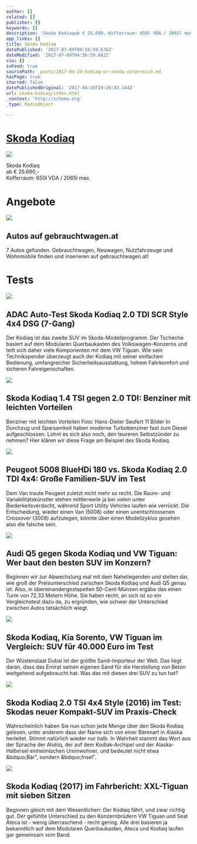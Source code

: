 ```yaml
---
author: []
related: []
publisher: {}
keywords: []
description: 'Skoda Kodiaqab € 25.690,-Kofferraum: 650l VDA / 2065l max.'
app_links: []
title: Skoda Kodiaq
datePublished: '2017-07-09T04:56:59.676Z'
dateModified: '2017-07-09T04:56:59.082Z'
via: {}
inFeed: true
sourcePath: _posts/2017-04-20-kodiaq-or-skoda-osterreich.md
hasPage: true
starred: false
datePublishedOriginal: '2017-04-20T19:26:43.144Z'
url: skoda-kodiaq/index.html
_context: 'http://schema.org'
_type: MediaObject

---
```

# **[Skoda Kodiaq][0]**
![](https://the-grid-user-content.s3-us-west-2.amazonaws.com/f4ad6d52-fa50-44cb-8b17-8d19c2c4d9dc.jpg)

Skoda Kodiaq  
ab € 25.690,-  
Kofferraum: 650l VDA / 2065l max.

# Angebote

<article style=""><img src="https://s3-us-west-2.amazonaws.com/the-grid-img/p/13edb43d775677ce8ce8220e7e33ac1b9b005446.gif" /><h1>Autos auf gebrauchtwagen.at</h1><p>7 Autos gefunden. Gebrauchtwagen, Neuwagen, Nutzfahrzeuge und Wohnmobile finden und inserieren auf gebrauchtwagen.at!</p></article>

# Tests

<article style=""><img src="https://s3-us-west-2.amazonaws.com/the-grid-img/p/daac1d937292ff9f74e34c8aa1c24b3c3ad43c76.jpg" /><h1>ADAC Auto-Test Skoda Kodiaq 2.0 TDI SCR Style 4x4 DSG (7-Gang)</h1><p>Der Kodiaq ist das zweite SUV im Skoda-Modellprogramm. Der Tscheche basiert auf dem Modularen Querbaukasten des Volkswagen-Konzerns und teilt sich daher viele Komponenten mit dem VW Tiguan. Wie sein Technikspender überzeugt auch der Kodiaq mit seiner einfachen Bedienung, umfangreicher Sicherheitsausstattung, hohem Fahrkomfort und sicheren Fahreigenschaften.</p></article>

<article style=""><img src="https://s3-us-west-2.amazonaws.com/the-grid-img/p/31a3856b152b63fcf91e497b6ad624c4d096b989.jpg" /><h1>Skoda Kodiaq 1.4 TSI gegen 2.0 TDI: Benziner mit leichten Vorteilen</h1><p>Benziner mit leichten Vorteilen Foto: Hans-Dieter Seufert 11 Bilder In Durchzug und Sparsamkeit haben moderne Turbobenziner fast zum Diesel aufgeschlossen. Lohnt es sich also noch, den teureren Selbstzünder zu nehmen? Hier klären wir diese Frage am Beispiel des Skoda Kodiaq.</p></article>

<article style=""><img src="https://s3-us-west-2.amazonaws.com/the-grid-img/p/6c2a9b15451a20af71f2fadf04b30bed591cdf8e.jpg" /><h1>Peugeot 5008 BlueHDi 180 vs. Skoda Kodiaq 2.0 TDI 4x4: Große Familien-SUV im Test</h1><p>Dem Van traute Peugeot zuletzt nicht mehr so recht. Die Raum- und Variabilitätskünstler stehen mittlerweile ja bei vielen unter Biederkeitsverdacht, während Sport Utility Vehicles laufen wie verrückt. Die Entscheidung, wieder einen Van (5008) oder einen unentschlossenen Crossover (3008) aufzulegen, könnte über einen Modellzyklus gesehen also die falsche sein.</p></article>

<article style=""><img src="https://s3-us-west-2.amazonaws.com/the-grid-img/p/8ec6d5b1b63dc238f2acdeb6d0c86ea940232750.jpg" /><h1>Audi Q5 gegen Skoda Kodiaq und VW Tiguan: Wer baut den besten SUV im Konzern?</h1><p>Beginnen wir zur Abwechslung mal mit dem Naheliegenden und stellen dar, wie groß der Preisunterschied zwischen Skoda Kodiaq und Audi Q5 genau ist: Also, in übereinandergestapelten 50-Cent-Münzen ergäbe das einen Turm von 72,33 Metern Höhe. Sie haben recht, an sich ist so ein Vergleichstest dazu da, zu ergründen, wie schwer der Unterschied zwischen Autos tatsächlich wiegt.</p></article>

<article style=""><img src="https://s3-us-west-2.amazonaws.com/the-grid-img/p/213375a8e07a5eca275a98544fe0b8ebc15331e3.jpg" /><h1>Skoda Kodiaq, Kia Sorento, VW Tiguan im Vergleich: SUV für 40.000 Euro im Test</h1><p>Der Wüstenstaat Dubai ist der größte Sand-Importeur der Welt. Das liegt daran, dass das Emirat seinen eigenen Sand für die Herstellung von Beton weitgehend aufgebraucht hat. Was das mit diesen drei SUV zu tun hat?</p></article>

<article style=""><img src="https://s3-us-west-2.amazonaws.com/the-grid-img/p/8354b3ba58bed3ed244d862fd49769404674137c.jpg" /><h1>Skoda Kodiaq 2.0 TSI 4x4 Style (2016) im Test: Skodas neuer Kompakt-SUV im Praxis-Check</h1><p>Wahrscheinlich haben Sie nun schon jede Menge über den Skoda Kodiaq gelesen, unter anderem dass der Name sich von einer Bärenart in Alaska herleitet. Stimmt natürlich wieder nur halb. In Wahrheit stammt das Wort aus der Sprache der Alutiiq, der auf dem Kodiak-Archipel und der Alaska-Halbinsel einheimischen Ureinwohner, und bedeutet nicht etwa &amp;bdquo;Bär", sondern &amp;bdquo;Insel".</p></article>

<article style=""><img src="https://imgflo.herokuapp.com/graph/2b2431f8e7ba7b0/c93f7ad79e49241c83166ee6b482f1f5/noop.jpg?input=https%3A%2F%2Fimgr2.auto-motor-und-sport.de%2FSkoda-Kodiaq-4x4-TSI-Fahrbericht-fotoshowBig-5e795742-989785.jpg" /><h1>Skoda Kodiaq (2017) im Fahrbericht: XXL-Tiguan mit sieben Sitzen</h1><p>Beginnen gleich mit dem Wesentlichen: Der Kodiaq fährt, und zwar richtig gut. Der gefühlte Unterschied zu den Konzernbrüdern VW Tiguan und Seat Ateca ist - wenig überraschend - recht gering. Alle drei basieren ja bekanntlich auf dem Modularen Querbaukasten, Ateca und Kodiaq laufen gar gemeinsam vom Band.</p></article>



[0]: http://www.skoda.at/kodiaq